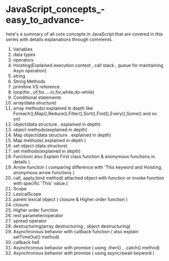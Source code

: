# JavaScript_concepts_-easy_to_advance-
here's a summary of all core concepts in JavaScript that are covered in this series with details explanations through comments.

1. Variables
2. data types
3. operators
4. Hoisting(Explained execution context , call stack , queue for maintaining Asyn operation)
5. string
6. String Methods
7. primitive VS reference
8. loop(for...of,for.....in,for,while,do-while)
9. Conditional statements
10. array(data structure)
11. array methods( explained in depth like Foreach(),Map(),Reduce(),Filter(),Sort(),Find(),Every(),Some() and so on)
12. object(data structure . explained in depth)
13. object methods(explained in depth)
14. Map object(data structure . explained in depth)
15. Map methods( explained in depth )
16. set object (data structure)
17. set methods(explained in depth)
18. Function( also Explain First class function & anonymous functions in details )
19. Arrow function (  comparing difference with 'This keyword and Hoisting, anonymous arrow functions )
20. call, apply,bind method( attached object with function or invoke  function with specific 'This' value.)
21. Scope
22. LexicalScope
23. parent lexical object (  closure & Higher order function )
24. closure
25. Higher order function 
26. rest parameter/operator
27. spread operator 
28. destructuring(array destructuring , object destructuring)
29. Asynchronous behavior with callback function ( also explain setTimeOut() method)
30. callback hell
31. Asynchronous behavior with promise  ( using  .then()  , .catch() method)
32. Asynchronous behavior with promise  ( using  async/await keyword )


